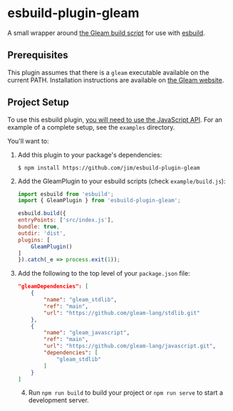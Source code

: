 # esbuild-plugin-gleam

A small wrapper around [the Gleam build script](https://github.com/gleam-lang/template-gleam-javascript/blob/main/bin/build.js) for use with [esbuild](https://esbuild.github.io). 

## Prerequisites

This plugin assumes that there is a `gleam` executable available on the current PATH. Installation instructions are available on [the Gleam website](https://gleam.run/getting-started/).

## Project Setup

To use this esbuild plugin, [you will need to use the JavaScript API](). For an example of a complete setup, see the `examples` directory. 

You'll want to:

1. Add this plugin to your package's dependencies:
    ```console
    $ npm install https://github.com/jim/esbuild-plugin-gleam
    ```

2. Add the GleamPlugin to your esbuild scripts (check `example/build.js`):
    ```js
    import esbuild from 'esbuild';
    import { GleamPlugin } from 'esbuild-plugin-gleam';

    esbuild.build({
    entryPoints: ['src/index.js'],
    bundle: true,
    outdir: 'dist',
    plugins: [
        GleamPlugin()
    ]
    }).catch(_e => process.exit(1));
    ```

3. Add the following to the top level of your `package.json` file:
    ```json
    "gleamDependencies": [
        {
            "name": "gleam_stdlib",
            "ref": "main",
            "url": "https://github.com/gleam-lang/stdlib.git"
        },
        {
            "name": "gleam_javascript",
            "ref": "main",
            "url": "https://github.com/gleam-lang/javascript.git",
            "dependencies": [
                "gleam_stdlib"
            ]
        }
    ]
    ```

    4. Run `npm run build` to build your project or `npm run serve` to start a development server.